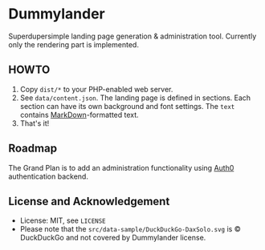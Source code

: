 # Dummylander

Superdupersimple landing page generation &amp; administration tool. Currently only the rendering part is implemented.

## HOWTO

 1. Copy `dist/*` to your PHP-enabled web server.
 1. See `data/content.json`. The landing page is defined in sections. Each section can have its own background and font settings. The `text` contains [MarkDown](https://www.markdownguide.org/)-formatted text.
 1. That's it!

## Roadmap

The Grand Plan is to add an administration functionality using [Auth0](https://auth0.com/) authentication backend.

## License and Acknowledgement

 * License: MIT, see `LICENSE`
 * Please note that the `src/data-sample/DuckDuckGo-DaxSolo.svg` is &copy; DuckDuckGo and not covered by Dummylander license.
